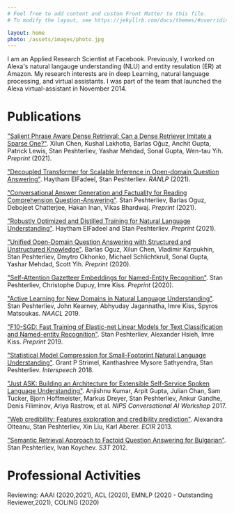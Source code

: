 ```yaml
---
# Feel free to add content and custom Front Matter to this file.
# To modify the layout, see https://jekyllrb.com/docs/themes/#overriding-theme-defaults

layout: home
photo: /assets/images/photo.jpg
---
```


I am an Applied Research Scientist at Facebook. Previously, I worked on Alexa's natural langauge understanding (NLU) and entity resulation (ER) at Amazon. My research interests are in deep Learning, natural language processing, and virtual assistants. I was part of the team that launched the Alexa virtual-assistant in November 2014.

# Publications

["Salient Phrase Aware Dense Retrieval: Can a Dense Retriever Imitate a Sparse One?"](https://arxiv.org/abs/2110.06918). Xilun Chen, Kushal Lakhotia, Barlas Oğuz, Anchit Gupta, Patrick Lewis, Stan Peshterliev, Yashar Mehdad, Sonal Gupta, Wen-tau Yih. *Preprint* (2021).

["Decoupled Transformer for Scalable Inference in Open-domain Question Answering"](https://arxiv.org/abs/2108.02765). Haytham ElFadeel, Stan Peshterliev. *RANLP* (2021).

["Conversational Answer Generation and Factuality for Reading Comprehension Question-Answering"](https://arxiv.org/abs/2103.06500). Stan Peshterliev, Barlas Oguz, Debojeet Chatterjee, Hakan Inan, Vikas Bhardwaj. *Preprint* (2021).

["Robustly Optimized and Distilled Training for Natural Language Understanding"](https://arxiv.org/abs/2103.08809). Haytham ElFadeel and Stan Peshterliev. *Preprint* (2021).

["Unified Open-Domain Question Answering with Structured and Unstructured Knowledge"](https://arxiv.org/abs/2012.14610). Barlas Oguz, Xilun Chen, Vladimir Karpukhin, Stan Peshterliev, Dmytro Okhonko, Michael Schlichtkrull, Sonal Gupta, Yashar Mehdad, Scott Yih. *Preprint* (2020).

["Self-Attention Gazetteer Embeddings for Named-Entity Recognition"](https://arxiv.org/abs/2004.04060). Stan Peshterliev, Christophe Dupuy, Imre Kiss. *Preprint* (2020).

["Active Learning for New Domains in Natural Language Understanding"](https://arxiv.org/abs/1810.03450). Stan Peshterliev, John Kearney, Abhyuday Jagannatha, Imre Kiss, Spyros Matsoukas. *NAACL* 2019.

["F10-SGD: Fast Training of Elastic-net Linear Models for Text Classification and Named-entity Recognition"](https://arxiv.org/abs/1902.10649). Stan Peshterliev, Alexander Hsieh, Imre Kiss. *Preprint* 2019.

["Statistical Model Compression for Small-Footprint Natural Language Understanding"](https://arxiv.org/abs/1807.07520). Grant P Strimel, Kanthashree Mysore Sathyendra, Stan Peshterliev. *Interspeech* 2018.

["Just ASK: Building an Architecture for Extensible Self-Service Spoken Language Understanding"](https://arxiv.org/abs/1711.00549). Anjishnu Kumar, Arpit Gupta, Julian Chan, Sam Tucker, Bjorn Hoffmeister, Markus Dreyer, Stan Peshterliev, Ankur Gandhe, Denis Filiminov, Ariya Rastrow, et al. *NIPS Conversational AI Workshop* 2017.

["Web credibility: Features exploration and credibility prediction"](https://arxiv.org/abs/1807.07520). Alexandra Olteanu, Stan Peshterliev, Xin Liu, Karl Aberer. *ECIR* 2013.

["Semantic Retrieval Approach to Factoid Question Answering for Bulgarian"](https://link.springer.com/chapter/10.1007/978-3-642-23163-6_4). Stan Peshterliev, Ivan Koychev. *S3T* 2012.

# Professional Activities

Reviewing: AAAI (2020,2021), ACL (2020), EMNLP (2020 - Outstanding Reviewer,2021), COLING (2020)
